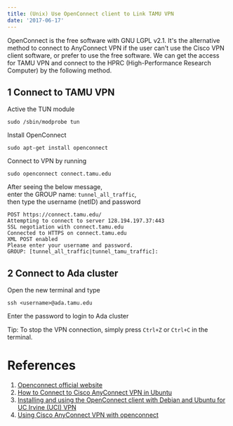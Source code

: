 ```yaml
---
title: (Unix) Use OpenConnect client to Link TAMU VPN
date: '2017-06-17'
---
```



OpenConnect is the free software with GNU LGPL v2.1. It's the alternative method to connect to AnyConnect VPN if the user can't use the Cisco VPN client software, or prefer to use the free software. We can get the access for TAMU VPN and connect to the HPRC (High-Performance Research Computer) by the following method.

## 1 Connect to TAMU VPN


Active the TUN module

```
sudo /sbin/modprobe tun
```

Install OpenConnect

```
sudo apt-get install openconnect
```

Connect to VPN by running

```
sudo openconnect connect.tamu.edu
```

After seeing the below message,  
enter the GROUP name: `tunnel_all_traffic`,  
then type the username (netID) and password  

```
POST https://connect.tamu.edu/
Attempting to connect to server 128.194.197.37:443
SSL negotiation with connect.tamu.edu
Connected to HTTPS on connect.tamu.edu
XML POST enabled
Please enter your username and password.
GROUP: [tunnel_all_traffic|tunnel_tamu_traffic]:
```

## 2 Connect to Ada cluster


Open the new terminal and type 

```
ssh <username>@ada.tamu.edu
```

Enter the password to login to Ada cluster

Tip: To stop the VPN connection, simply press `Ctrl+Z` or `Ctrl+C` in the terminal. 

References
===

1. [Openconnect official website](http://www.infradead.org/openconnect/)
2. [How to Connect to Cisco AnyConnect VPN in Ubuntu](http://ubuntuhandbook.org/index.php/2014/11/connect-cisco-anyconnect-vpn-ubuntu/)
3. [Installing and using the OpenConnect client with Debian and Ubuntu for UC Irvine (UCI) VPN](http://www.socsci.uci.edu/~jstern/uci_vpn_ubuntu/ubuntu-openconnect-uci-instructions.html)
3. [Using Cisco AnyConnect VPN with openconnect](https://github.com/dnschneid/crouton/wiki/Using-Cisco-AnyConnect-VPN-with-openconnect)
